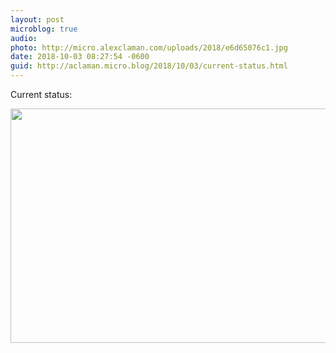 ```yaml
---
layout: post
microblog: true
audio: 
photo: http://micro.alexclaman.com/uploads/2018/e6d65076c1.jpg
date: 2018-10-03 08:27:54 -0600
guid: http://aclaman.micro.blog/2018/10/03/current-status.html
---
```

Current status: 

<img src="http://micro.alexclaman.com/uploads/2018/e6d65076c1.jpg" width="600" height="375" />
